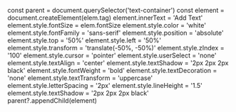 const parent = document.querySelector('text-container')
    const element = document.createElement(elem.tag)
    element.innerText = 'Add Text'
    element.style.fontSize = elem.fontSize
    element.style.color = 'white'
    element.style.fontFamily = 'sans-serif'
    element.style.position = 'absolute'
    element.style.top = '50%'
    element.style.left = '50%'
    element.style.transform = 'translate(-50%, -50%)'
    element.style.zIndex = '100'
    element.style.cursor = 'pointer'
    element.style.userSelect = 'none'
    element.style.textAlign = 'center'
    element.style.textShadow = '2px 2px 2px black'
    element.style.fontWeight = 'bold'
    element.style.textDecoration = 'none'
    element.style.textTransform = 'uppercase'
    element.style.letterSpacing = '2px'
    element.style.lineHeight = '1.5'
    element.style.textShadow = '2px 2px 2px black'
    parent?.appendChild(element)